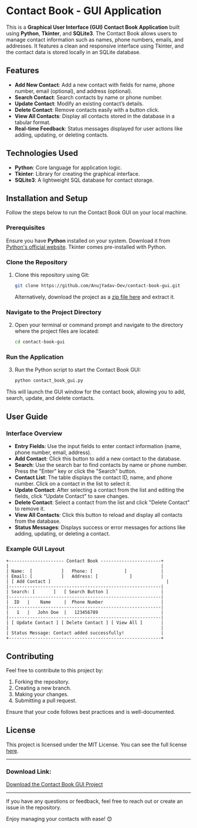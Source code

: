 
# Contact Book - GUI Application

This is a **Graphical User Interface (GUI) Contact Book Application** built using **Python**, **Tkinter**, and **SQLite3**. The Contact Book allows users to manage contact information such as names, phone numbers, emails, and addresses. It features a clean and responsive interface using Tkinter, and the contact data is stored locally in an SQLite database.

## Features

- **Add New Contact**: Add a new contact with fields for name, phone number, email (optional), and address (optional).
- **Search Contact**: Search contacts by name or phone number.
- **Update Contact**: Modify an existing contact’s details.
- **Delete Contact**: Remove contacts easily with a button click.
- **View All Contacts**: Display all contacts stored in the database in a tabular format.
- **Real-time Feedback**: Status messages displayed for user actions like adding, updating, or deleting contacts.

## Technologies Used

- **Python**: Core language for application logic.
- **Tkinter**: Library for creating the graphical interface.
- **SQLite3**: A lightweight SQL database for contact storage.

## Installation and Setup

Follow the steps below to run the Contact Book GUI on your local machine.

### Prerequisites

Ensure you have **Python** installed on your system. Download it from [Python's official website](https://www.python.org/downloads/). Tkinter comes pre-installed with Python.

### Clone the Repository

1. Clone this repository using Git:

    ```bash
    git clone https://github.com/AnujYadav-Dev/contact-book-gui.git
    ```

    Alternatively, download the project as a [zip file here](https://github.com/AnujYadav-Dev/contact-book-gui/archive/refs/heads/main.zip) and extract it.

### Navigate to the Project Directory

2. Open your terminal or command prompt and navigate to the directory where the project files are located:

    ```bash
    cd contact-book-gui
    ```

### Run the Application

3. Run the Python script to start the Contact Book GUI:

    ```bash
    python contact_book_gui.py
    ```

This will launch the GUI window for the contact book, allowing you to add, search, update, and delete contacts.

## User Guide

### Interface Overview

- **Entry Fields**: Use the input fields to enter contact information (name, phone number, email, address).
- **Add Contact**: Click this button to add a new contact to the database.
- **Search**: Use the search bar to find contacts by name or phone number. Press the "Enter" key or click the "Search" button.
- **Contact List**: The table displays the contact ID, name, and phone number. Click on a contact in the list to select it.
- **Update Contact**: After selecting a contact from the list and editing the fields, click "Update Contact" to save changes.
- **Delete Contact**: Select a contact from the list and click "Delete Contact" to remove it.
- **View All Contacts**: Click this button to reload and display all contacts from the database.
- **Status Messages**: Displays success or error messages for actions like adding, updating, or deleting a contact.

### Example GUI Layout

```
+--------------------- Contact Book -----------------------+
|                                                          |
| Name:  [           ]   Phone: [            ]             |
| Email: [           ]   Address: [            ]           |
| [ Add Contact ]                                            |
|----------------------------------------------------------|
| Search: [       ]   [ Search Button ]                    |
|----------------------------------------------------------|
|  ID   |    Name     |  Phone Number                      |
|----------------------------------------------------------|
|   1   |   John Doe  |   123456789                        |
|----------------------------------------------------------|
| [ Update Contact ] [ Delete Contact ] [ View All ]       |
|                                                          |
| Status Message: Contact added successfully!              |
+----------------------------------------------------------+
```

## Contributing

Feel free to contribute to this project by:

1. Forking the repository.
2. Creating a new branch.
3. Making your changes.
4. Submitting a pull request.

Ensure that your code follows best practices and is well-documented.

## License

This project is licensed under the MIT License. You can see the full license [here](LICENSE).

---

### Download Link:

[Download the Contact Book GUI Project](https://github.com/AnujYadav-Dev/contact-book-gui/archive/refs/heads/main.zip)

---

If you have any questions or feedback, feel free to reach out or create an issue in the repository.

Enjoy managing your contacts with ease! 😊
